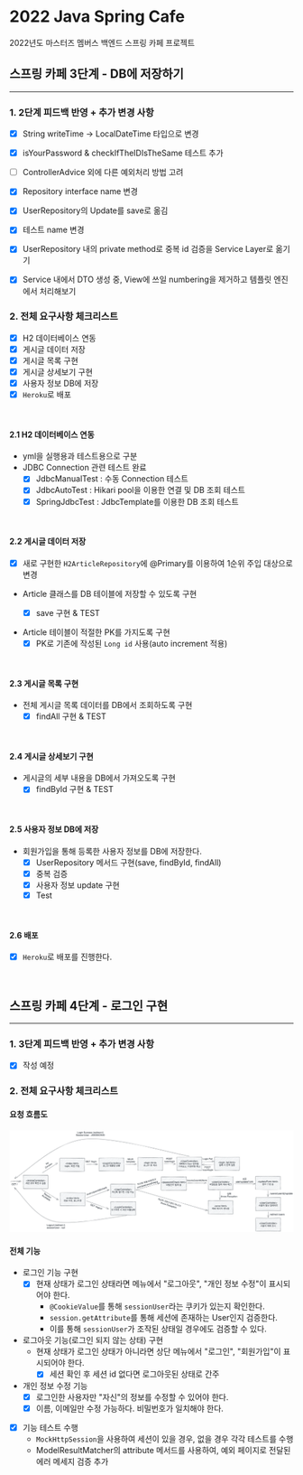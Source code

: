 # 2022 Java Spring Cafe

2022년도 마스터즈 멤버스 백엔드 스프링 카페 프로젝트

## 스프링 카페 3단계 - DB에 저장하기

---

### 1. 2단계 피드백 반영 + 추가 변경 사항

- [X] String writeTime -> LocalDateTime 타입으로 변경
- [X] isYourPassword & checkIfTheIDIsTheSame 테스트 추가
- [ ] ControllerAdvice 외에 다른 예외처리 방법 고려
- [X] Repository interface name 변경
- [X] UserRepository의 Update를 save로 옮김
- [X] 테스트 name 변경
- [X] UserRepository 내의 private method로 중복 id 검증을 Service Layer로 옮기기
- [X] Service 내에서 DTO 생성 중, View에 쓰일 numbering을 제거하고 템플릿 엔진에서 처리해보기


### 2. 전체 요구사항 체크리스트

- [X] H2 데이터베이스 연동
- [X] 게시글 데이터 저장
- [X] 게시글 목록 구현
- [X] 게시글 상세보기 구현
- [X] 사용자 정보 DB에 저장
- [X] ``Heroku``로 배포

<br>

#### 2.1 H2 데이터베이스 연동 

- yml을 실행용과 테스트용으로 구분
- JDBC Connection 관련 테스트 완료
  - [X] JdbcManualTest : 수동 Connection 테스트
  - [X] JdbcAutoTest : Hikari pool을 이용한 연결 및 DB 조회 테스트
  - [X] SpringJdbcTest : JdbcTemplate를 이용한 DB 조회 테스트

<br>

#### 2.2 게시글 데이터 저장

- [X] 새로 구현한 ``H2ArticleRepository``에 @Primary를 이용하여 1순위 주입 대상으로 변경

- Article 클래스를 DB 테이블에 저장할 수 있도록 구현 
  - [X] save 구현 & TEST


- Article 테이블이 적절한 PK를 가지도록 구현
  - [X] PK로 기존에 작성된 ``Long id`` 사용(auto increment 적용) 

<br>

#### 2.3 게시글 목록 구현
- 전체 게시글 목록 데이터를 DB에서 조회하도록 구현
  - [X] findAll 구현 & TEST 

<br>

#### 2.4 게시글 상세보기 구현
- 게시글의 세부 내용을 DB에서 가져오도록 구현
  - [X] findById 구현 & TEST
  
<br>

#### 2.5 사용자 정보 DB에 저장
- 회원가입을 통해 등록한 사용자 정보를 DB에 저장한다.
  - [X] UserRepository 메서드 구현(save, findById, findAll)
  - [X] 중복 검증
  - [X] 사용자 정보 update 구현
  - [X] Test

<br>

#### 2.6 배포
- [X] ``Heroku``로 배포를 진행한다.

<br>

## 스프링 카페 4단계 - 로그인 구현

---

### 1. 3단계 피드백 반영 + 추가 변경 사항

- [X] 작성 예정


### 2. 전체 요구사항 체크리스트

#### 요청 흐름도

![img.png](img.png)

#### 전체 기능
- 로그인 기능 구현
  - [X] 현재 상태가 로그인 상태라면 메뉴에서 "로그아웃", "개인 정보 수정"이 표시되어야 한다.
    - ``@CookieValue``를 통해 `sessionUser`라는 쿠키가 있는지 확인한다. 
    - ``session.getAttribute``를 통해 세션에 존재하는 User인지 검증한다.
    - 이를 통해 ``sessionUser``가 조작된 상태일 경우에도 검증할 수 있다.
- 로그아웃 기능(로그인 되지 않는 상태) 구현
  - 현재 상태가 로그인 상태가 아니라면 상단 메뉴에서 "로그인", "회원가입"이 표시되어야 한다.
    - [X] 세션 확인 후 세션 id 없다면 로그아웃된 상태로 간주 
- 개인 정보 수정 기능
  - [X] 로그인한 사용자만 "자신"의 정보를 수정할 수 있어야 한다.
  - [X] 이름, 이메일만 수정 가능하다. 비밀번호가 일치해야 한다.

- [X] 기능 테스트 수행
  - ``MockHttpSession``을 사용하여 세션이 있을 경우, 없을 경우 각각 테스트를 수행
  - ModelResultMatcher의 attribute 메서드를 사용하여, 예외 페이지로 전달된 에러 메세지 검증 추가 

<br>
